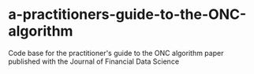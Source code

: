 # a-practitioners-guide-to-the-ONC-algorithm
Code base for the practitioner's guide to the ONC algorithm paper published with the Journal of Financial Data Science
